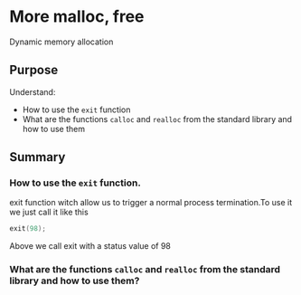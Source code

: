 # More malloc, free
Dynamic memory allocation

## Purpose
Understand:
- How to use the `exit` function
- What are the functions  `calloc` and `realloc` from the standard library and how to use them

## Summary

### How to use the `exit` function.
exit function witch allow us to trigger a normal process termination.To use it we just call it like this
```c
exit(98);
```
Above we call exit with a status value of 98

### What are the functions `calloc` and `realloc` from the standard library and how to use them?

